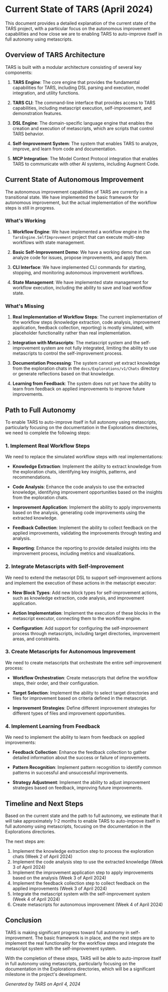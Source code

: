 # Current State of TARS (April 2024)

This document provides a detailed explanation of the current state of the TARS project, with a particular focus on the autonomous improvement capabilities and how close we are to enabling TARS to auto-improve itself in full autonomy using metascripts.

## Overview of TARS Architecture

TARS is built with a modular architecture consisting of several key components:

1. **TARS Engine**: The core engine that provides the fundamental capabilities for TARS, including DSL parsing and execution, model integration, and utility functions.

2. **TARS CLI**: The command-line interface that provides access to TARS capabilities, including metascript execution, self-improvement, and demonstration features.

3. **DSL Engine**: The domain-specific language engine that enables the creation and execution of metascripts, which are scripts that control TARS behavior.

4. **Self-Improvement System**: The system that enables TARS to analyze, improve, and learn from code and documentation.

5. **MCP Integration**: The Model Context Protocol integration that enables TARS to communicate with other AI systems, including Augment Code.

## Current State of Autonomous Improvement

The autonomous improvement capabilities of TARS are currently in a transitional state. We have implemented the basic framework for autonomous improvement, but the actual implementation of the workflow steps is still in progress.

### What's Working

1. **Workflow Engine**: We have implemented a workflow engine in the `TarsEngine.SelfImprovement` project that can execute multi-step workflows with state management.

2. **Basic Self-Improvement Demo**: We have a working demo that can analyze code for issues, propose improvements, and apply them.

3. **CLI Interface**: We have implemented CLI commands for starting, stopping, and monitoring autonomous improvement workflows.

4. **State Management**: We have implemented state management for workflow execution, including the ability to save and load workflow state.

### What's Missing

1. **Real Implementation of Workflow Steps**: The current implementation of the workflow steps (knowledge extraction, code analysis, improvement application, feedback collection, reporting) is mostly simulated, with placeholder functionality rather than real implementation.

2. **Integration with Metascripts**: The metascript system and the self-improvement system are not fully integrated, limiting the ability to use metascripts to control the self-improvement process.

3. **Documentation Processing**: The system cannot yet extract knowledge from the exploration chats in the `docs/Explorations/v1/Chats` directory or generate reflections based on that knowledge.

4. **Learning from Feedback**: The system does not yet have the ability to learn from feedback on applied improvements to improve future improvements.

## Path to Full Autonomy

To enable TARS to auto-improve itself in full autonomy using metascripts, particularly focusing on the documentation in the Explorations directories, we need to complete the following steps:

### 1. Implement Real Workflow Steps

We need to replace the simulated workflow steps with real implementations:

- **Knowledge Extraction**: Implement the ability to extract knowledge from the exploration chats, identifying key insights, patterns, and recommendations.

- **Code Analysis**: Enhance the code analysis to use the extracted knowledge, identifying improvement opportunities based on the insights from the exploration chats.

- **Improvement Application**: Implement the ability to apply improvements based on the analysis, generating code improvements using the extracted knowledge.

- **Feedback Collection**: Implement the ability to collect feedback on the applied improvements, validating the improvements through testing and analysis.

- **Reporting**: Enhance the reporting to provide detailed insights into the improvement process, including metrics and visualizations.

### 2. Integrate Metascripts with Self-Improvement

We need to extend the metascript DSL to support self-improvement actions and implement the execution of these actions in the metascript executor:

- **New Block Types**: Add new block types for self-improvement actions, such as knowledge extraction, code analysis, and improvement application.

- **Action Implementation**: Implement the execution of these blocks in the metascript executor, connecting them to the workflow engine.

- **Configuration**: Add support for configuring the self-improvement process through metascripts, including target directories, improvement areas, and constraints.

### 3. Create Metascripts for Autonomous Improvement

We need to create metascripts that orchestrate the entire self-improvement process:

- **Workflow Orchestration**: Create metascripts that define the workflow steps, their order, and their configuration.

- **Target Selection**: Implement the ability to select target directories and files for improvement based on criteria defined in the metascript.

- **Improvement Strategies**: Define different improvement strategies for different types of files and improvement opportunities.

### 4. Implement Learning from Feedback

We need to implement the ability to learn from feedback on applied improvements:

- **Feedback Collection**: Enhance the feedback collection to gather detailed information about the success or failure of improvements.

- **Pattern Recognition**: Implement pattern recognition to identify common patterns in successful and unsuccessful improvements.

- **Strategy Adjustment**: Implement the ability to adjust improvement strategies based on feedback, improving future improvements.

## Timeline and Next Steps

Based on the current state and the path to full autonomy, we estimate that it will take approximately 1-2 months to enable TARS to auto-improve itself in full autonomy using metascripts, focusing on the documentation in the Explorations directories.

The next steps are:

1. Implement the knowledge extraction step to process the exploration chats (Week 2 of April 2024)
2. Implement the code analysis step to use the extracted knowledge (Week 3 of April 2024)
3. Implement the improvement application step to apply improvements based on the analysis (Week 3 of April 2024)
4. Implement the feedback collection step to collect feedback on the applied improvements (Week 3 of April 2024)
5. Integrate the metascript system with the self-improvement system (Week 4 of April 2024)
6. Create metascripts for autonomous improvement (Week 4 of April 2024)

## Conclusion

TARS is making significant progress toward full autonomy in self-improvement. The basic framework is in place, and the next steps are to implement the real functionality for the workflow steps and integrate the metascript system with the self-improvement system.

With the completion of these steps, TARS will be able to auto-improve itself in full autonomy using metascripts, particularly focusing on the documentation in the Explorations directories, which will be a significant milestone in the project's development.

*Generated by TARS on April 4, 2024*
